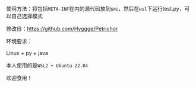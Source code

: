 使用方法：将包括`META-INF`在内的源代码放到src，然后在`wsl`下运行test.py，可以自己选择模式

修改自：https://github.com/Hyggge/Petrichor

环境要求：

Linux + py + java

本人使用的是`WSL2 + Ubuntu 22.04`

欢迎食用！